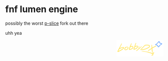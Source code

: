 # fnf lumen engine

possibly the worst [p-slice](https://github.com/Psych-Slice/P-Slice) fork out there

uhh yea

<p align="right">
  <img src="https://raw.githubusercontent.com/bobbydeluxe/bobbydeluxe/refs/heads/main/logo.png" width="150">
</p>